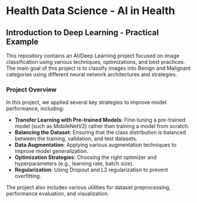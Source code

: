 # Health Data Science - AI in Health
## Introduction to Deep Learning - Practical Example

This repository contains an AI/Deep Learning project focused on image classification using various techniques, optimizations, and best practices. The main goal of this project is to classify images into Benign and Malignant categories using different neural network architectures and strategies.

### Project Overview
In this project, we applied several key strategies to improve model performance, including:
- **Transfer Learning with Pre-trained Models**: Fine-tuning a pre-trained model (such as MobileNetV2) rather than training a model from scratch.
- **Balancing the Dataset**: Ensuring that the class distribution is balanced between the training, validation, and test datasets.
- **Data Augmentation**: Applying various augmentation techniques to improve model generalization.
- **Optimization Strategies**: Choosing the right optimizer and hyperparameters (e.g., learning rate, batch size).
- **Regularization**: Using Dropout and L2 regularization to prevent overfitting.
  
The project also includes various utilities for dataset preprocessing, performance evaluation, and visualization.
